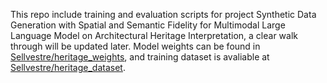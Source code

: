 This repo include training and evaluation scripts for project Synthetic Data Generation with Spatial and Semantic Fidelity for Multimodal Large Language Model on Architectural Heritage Interpretation, a clear walk through will be updated later.
Model weights can be found in [Sellvestre/heritage_weights](https://huggingface.co/Sellvestre/heritage_adapter-Qwen_7B), and training dataset is avaliable at [Sellvestre/heritage_dataset](https://huggingface.co/datasets/Sellvestre/heritage_dataset).
